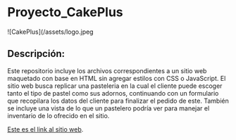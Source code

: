# Proyecto_CakePlus

 ![CakePlus](/assets/logo.jpeg
 
## Descripción:
Este repositorio incluye los archivos correspondientes a un sitio web maquetado con base en HTML sin agregar estilos con CSS o JavaScript. 
El sitio web busca replicar una pasteleria en la cual el cliente puede escoger tanto el tipo de pastel como sus adornos, continuando con un formulario que recopilara 
los datos del cliente para finalizar el pedido de este. También se incluye una vista de lo que un pastelero podría ver para manejar el inventario de lo ofrecido en el sitio. 

[Este es el link al sitio web](https://armvasquez.github.io/Proyecto_CakePlus/).
